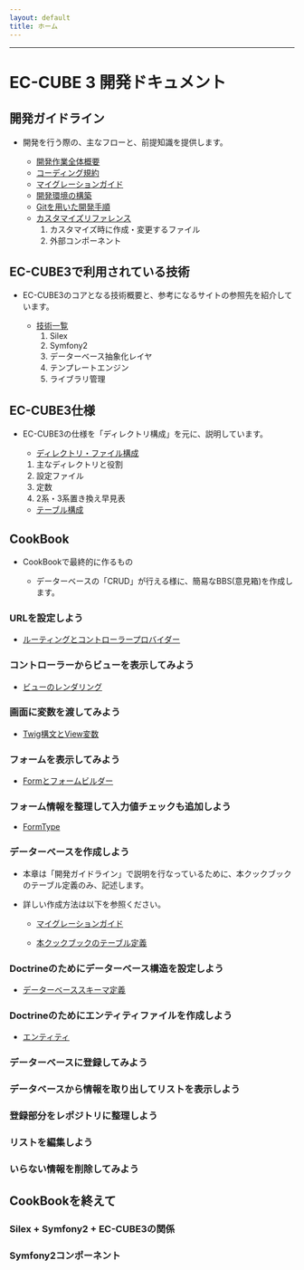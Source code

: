 ```yaml
---
layout: default
title: ホーム
---
```


---

# EC-CUBE 3 開発ドキュメント

<!--
## GitHub

[https://github.com/EC-CUBE/ec-cube](https://github.com/EC-CUBE/ec-cube)
-->

<!-- ## 目次 -->

## 開発ガイドライン
- 開発を行う際の、主なフローと、前提知識を提供します。

	- [開発作業全体概要](workflow-general-image.html)
	- [コーディング規約](coding_style.html)
	- [マイグレーションガイド](migration.html)
	- [開発環境の構築](development-environment.html)
	- [Gitを用いた開発手順](workflow.html)
	- [カスタマイズリファレンス](customize-reference.html)
        1. カスタマイズ時に作成・変更するファイル
        2. 外部コンポーネント

## EC-CUBE3で利用されている技術
- EC-CUBE3のコアとなる技術概要と、参考になるサイトの参照先を紹介しています。

	- [技術一覧](/architecture.html)
		1. Silex 
		1. Symfony2
		1. データーベース抽象化レイヤ 
		1. テンプレートエンジン 
		1. ライブラリ管理 

## EC-CUBE3仕様

- EC-CUBE3の仕様を「ディレクトリ構成」を元に、説明しています。

	- [ディレクトリ・ファイル構成](/spec-directory-structure.html)
    1. 主なディレクトリと役割
    1. 設定ファイル
    1. 定数
    1. 2系・3系置き換え早見表

	- [テーブル構成]()


## CookBook

- CookBookで最終的に作るもの

    - データーベースの「CRUD」が行える様に、簡易なBBS(意見箱)を作成します。

### URLを設定しよう

- [ルーティングとコントローラープロバイダー](cook-book-1.html)

### コントローラーからビューを表示してみよう

- [ビューのレンダリング](cook-book-2.html)

### 画面に変数を渡してみよう

- [Twig構文とView変数](cook-book-3.html)

### フォームを表示してみよう

- [Formとフォームビルダー](cook-book-4.html)

### フォーム情報を整理して入力値チェックも追加しよう

- [FormType](cook-book-5.html)

### データーベースを作成しよう

- 本章は「開発ガイドライン」で説明を行なっているために、本クックブックのテーブル定義のみ、記述します。

- 詳しい作成方法は以下を参照ください。
	- [マイグレーションガイド](migration.html)

	- [本クックブックのテーブル定義](cook-book-6.html)

### Doctrineのためにデーターベース構造を設定しよう

- [データーベーススキーマ定義]()

### Doctrineのためにエンティティファイルを作成しよう

- [エンティティ]()

### データーベースに登録してみよう

### データベースから情報を取り出してリストを表示しよう

### 登録部分をレポジトリに整理しよう

### リストを編集しよう

### いらない情報を削除してみよう

## CookBookを終えて

### Silex + Symfony2 + EC-CUBE3の関係

### Symfony2コンポーネント
<!--
## システム要件

## 開発ガイドライン

### EC-CUBE3仕様
-->

<!--
- [インストール方法](/install.html)
- [アップデート方法](/update.html)
- [システム要件](/requirement.html)
- ディレクトリ・ファイル構成
    - [ディレクトリ・ファイル構成](/directory.html)
    - [テンプレート探索順序](/template.html)
- プラグイン仕様
    - [プラグイン仕様・チュートリアル](/plugin.html)
    - [インストーラ仕様](/plugin_install.html)
    - [ハンドラによる優先制御仕様](/plugin_handler.html)
    - [php app/console plugin:develop を利用したプラグイン開発](/plugin_console.html)
- API仕様
    - [API開発指針](/api.html)
- 開発ガイドライン
    - [コーディング規約](/coding_style.html)
    - [マイグレーションガイド](/migration.html)
    - [ユニットテストガイド](/unittest.html)
    - [開発・デバッグTips](/tips.html)
    - [用語集(準備中)](/glossary.html)
- [FAQ(準備中)](/faq.html)
    - [TEST](http://www.google.co.jp)
-->
